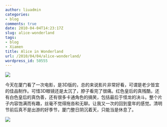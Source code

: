 ```yaml
---
author: liuadmin
categories:
- blog
comments: true
date: 2010-04-04T14:23:17Z
slug: alice-wonderland
tags:
- blog
- Xiamen
title: Alice in Wonderland
url: /2010/04/04/alice-wonderland/
wordpress_id: 50555
---
```


![](http://upload.wikimedia.org/wikipedia/commons/9/99/Alice_in_Wonderland.jpg)

今天在厦门看了一次电影，是3D版的，总的来说影片非常好看，可谓是老少皆宜的佳品制作。可惜3D眼镜还是太沉了，脖子看完了很痛。红色皇后的真残酷，还有白色皇后的真伪善，还有很多卡通角色的搞笑，包括最后于怪龙的决斗。整个片子内容饱满而有趣，丝毫不觉得拖沓和无聊。让我又一次的回到童年的感觉。清明节前后真不是出游的好季节，厦门整日阴沉着天，只能当是休息了。

![](http://apollo.s.dpool.sina.com.cn/nd/dataent/moviepic/pics/2/moviepic_39785744ebf0f9c9d9acc9f8cfc0ff7a.jpg)
